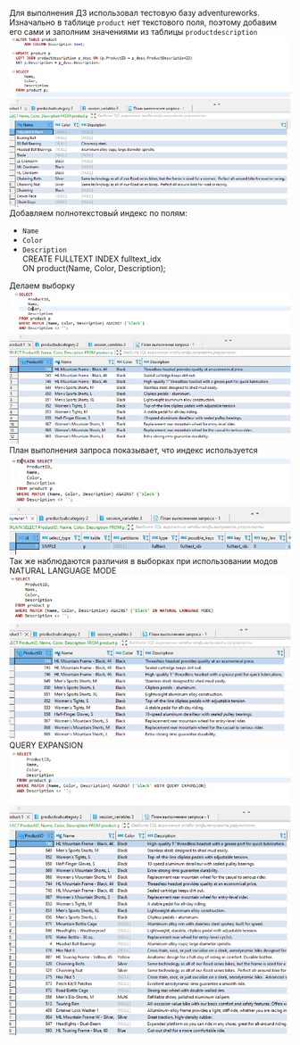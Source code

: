 Для выполнения ДЗ использовал тестовую базу adventureworks.  
Изначально в таблице `product` нет текстового поля, поэтому добавим его сами и заполним значениями из таблицы `productdescription`  
![](https://github.com/nikerov-kirill/OtusDB_2021/blob/master/%D0%98%D0%BD%D0%B4%D0%B5%D0%BA%D1%81%D1%8B%20MySQL/Screenshot_1.png)  
Добавляем полнотекстовый индекс по полям:
 - `Name`
 - `Color`
 - `Description`  
 CREATE FULLTEXT INDEX fulltext_idx  
 ON product(Name, Color, Description);  
 
 Делаем выборку  
 ![](https://github.com/nikerov-kirill/OtusDB_2021/blob/master/%D0%98%D0%BD%D0%B4%D0%B5%D0%BA%D1%81%D1%8B%20MySQL/Screenshot_2.png)  
 План выполнения запроса показывает, что индекс используется  
 ![](https://github.com/nikerov-kirill/OtusDB_2021/blob/master/%D0%98%D0%BD%D0%B4%D0%B5%D0%BA%D1%81%D1%8B%20MySQL/Screenshot_3.png)  
 Так же наблюдаются различия в выборках при использовании модов  
 NATURAL LANGUAGE MODE  
 ![](https://github.com/nikerov-kirill/OtusDB_2021/blob/master/%D0%98%D0%BD%D0%B4%D0%B5%D0%BA%D1%81%D1%8B%20MySQL/Screenshot_4.png)  
 QUERY EXPANSION  
 ![](https://github.com/nikerov-kirill/OtusDB_2021/blob/master/%D0%98%D0%BD%D0%B4%D0%B5%D0%BA%D1%81%D1%8B%20MySQL/Screenshot_5.png)
 
 

